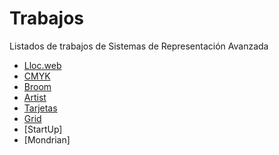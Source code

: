 # Trabajos
Listados de trabajos de Sistemas de Representación Avanzada

* [Lloc.web](https://isv14.github.io/llocweb/)
* [CMYK](https://isv14.github.io/cmyk/)
* [Broom](https://isv14.github.io/broom/)
* [Artist](https://isv14.github.io/artist/)
* [Tarjetas](https://isv14.github.io/modulo/)
* [Grid](https://isv14.github.io/grid/)
* [StartUp]
* [Mondrian]
